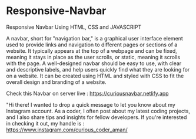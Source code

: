 # Responsive-Navbar
Responsive Navbar Using HTML, CSS and JAVASCRIPT

A navbar, short for "navigation bar," is a graphical user interface element used to provide links and navigation to different pages or sections of a website. It typically appears at the top of a webpage and can be fixed, meaning it stays in place as the user scrolls, or static, meaning it scrolls with the page. A well-designed navbar should be easy to use, with clear and descriptive labels, and help users quickly find what they are looking for on a website. It can be created using HTML and styled with CSS to fit the overall design and branding of a website.

Check this Navbar on server live : https://curiousnavbar.netlify.app

"Hi there! I wanted to drop a quick message to let you know about my Instagram account. As a coder, I often post about my latest coding projects, and I also share tips and insights for fellow developers.
If you're interested in checking it out, my handle is : https://www.instagram.com/curious_coder_aman/
